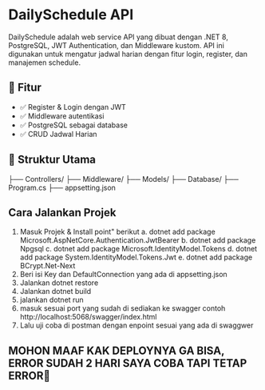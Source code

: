 # DailySchedule API

DailySchedule adalah web service API yang dibuat dengan .NET 8, PostgreSQL, JWT Authentication, dan Middleware kustom. API ini digunakan untuk mengatur jadwal harian dengan fitur login, register, dan manajemen schedule.

## 🚀 Fitur

- ✅ Register & Login dengan JWT
- ✅ Middleware autentikasi
- ✅ PostgreSQL sebagai database
- ✅ CRUD Jadwal Harian

## 📁 Struktur Utama

├── Controllers/
├── Middleware/
├── Models/
├── Database/
├── Program.cs
├── appsetting.json

## Cara Jalankan Projek
1. Masuk Projek & Install point" berikut
   a. dotnet add package Microsoft.AspNetCore.Authentication.JwtBearer
   b. dotnet add package Npgsql
   c. dotnet add package Microsoft.IdentityModel.Tokens
   d. dotnet add package System.IdentityModel.Tokens.Jwt
   e. dotnet add package BCrypt.Net-Next
3. Beri isi Key dan DefaultConnection yang ada di appsetting.json
2. Jalankan dotnet restore
3. Jalankan dotnet build
4. jalankan dotnet run
5. masuk sesuai port yang sudah di sediakan ke swagger
   contoh http://localhost:5068/swagger/index.html
6. Lalu uji coba di postman dengan enpoint sesuai yang ada di swaggwer


## MOHON MAAF KAK DEPLOYNYA GA BISA, ERROR SUDAH 2 HARI SAYA COBA TAPI TETAP ERROR🙏
   
